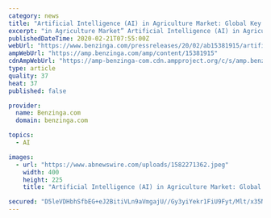 ```yaml
---
category: news
title: "Artificial Intelligence (AI) in Agriculture Market: Global Key Players, Trends, Share, Industry Size, Growth, Opportunities, Forecast To 2025"
excerpt: "in Agriculture Market” Artificial Intelligence (AI) in Agriculture Market: Global Key Players, Trends, Share, Industry Size,"
publishedDateTime: 2020-02-21T07:55:00Z
webUrl: "https://www.benzinga.com/pressreleases/20/02/ab15381915/artificial-intelligence-ai-in-agriculture-market-global-key-players-trends-share-industry-size-gr"
ampWebUrl: "https://amp.benzinga.com/amp/content/15381915"
cdnAmpWebUrl: "https://amp-benzinga-com.cdn.ampproject.org/c/s/amp.benzinga.com/amp/content/15381915"
type: article
quality: 37
heat: 37
published: false

provider:
  name: Benzinga.com
  domain: benzinga.com

topics:
  - AI

images:
  - url: "https://www.abnewswire.com/uploads/1582271362.jpeg"
    width: 400
    height: 225
    title: "Artificial Intelligence (AI) in Agriculture Market: Global Key Players, Trends, Share, Industry Size, Growth, Opportunities, Forecast To 2025"

secured: "D5leVDHbhSfbEG+eJ2BitiVLn9aVmgajU//Gy3yiYekr1FiU9Fyt/Mlt/x35Ng/uWIAofhr976HDoSR31wbCRF9rGGor9TAIaZUXBcTrc+kEIaDYOkIImjre2I0zHFrcCCYmC7Dx46HO1iz/zy7sDL29gUMhaEvYZc53afv4YXhdCPsTQHPmaka+8JsqspiKoBEGsj/8K5OEBlAdUg47r9UkyF5rTMMezDxhzJyPSLId8WXO5Kd/OSnZOCFV0DBDk+j21JnRnHoI6l4xMfP8LM9rpuPtyNyHj/z93Pb4iKvNfqgfHU3EZN2YHyy2LVN3;sUf0nYS6P6S8aBNoDsPO3g=="
---
```


